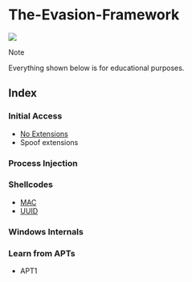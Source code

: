 # The-Evasion-Framework
<p><img src="https://img.shields.io/badge/Malware-8A2BE2">

> [!NOTE]
> Everything shown below is for educational purposes.

## Index

### Initial Access
- <a href="NoExtensions.md">No Extensions</a> 
- Spoof extensions
### Process Injection
### Shellcodes
- <a href="MAC.md">MAC</a> 
- <a href="UUID.md">UUID</a> 

### Windows Internals

### Learn from APTs
- APT1
